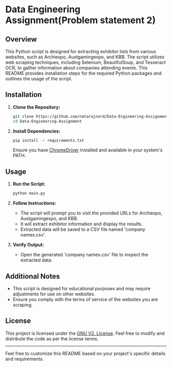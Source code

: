 # Data Engineering Assignment(Problem statement 2)


## Overview

This Python script is designed for extracting exhibitor lists from various websites, such as Archiexpo, Austgamingexpo, and KBB. The script utilizes web scraping techniques, including Selenium, BeautifulSoup, and Tesseract OCR, to gather information about companies attending events. This README provides installation steps for the required Python packages and outlines the usage of the script.

## Installation

1. **Clone the Repository:**
   ```bash
   git clone https://github.com/natarajnord/Data-Engineering-Assignment
   cd Data-Engineering-Assignment
   ```

2. **Install Dependencies:**
   ```bash
   pip install -r requirements.txt
   ```

   Ensure you have [ChromeDriver](https://googlechromelabs.github.io/chrome-for-testing/) installed and available in your system's PATH.

## Usage

1. **Run the Script:**
   ```bash
   python main.py
   ```

2. **Follow Instructions:**
   - The script will prompt you to visit the provided URLs for Archiexpo, Austgamingexpo, and KBB.
   - It will extract exhibitor information and display the results.
   - Extracted data will be saved to a CSV file named 'company names.csv'.

3. **Verify Output:**
   - Open the generated 'company names.csv' file to inspect the extracted data.

## Additional Notes

- This script is designed for educational purposes and may require adjustments for use on other websites.
- Ensure you comply with the terms of service of the websites you are scraping.

## License

This project is licensed under the [GNU V2. License](LICENSE). Feel free to modify and distribute the code as per the license terms.

---

Feel free to customize this README based on your project's specific details and requirements.
